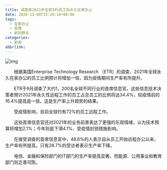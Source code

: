```yaml
---
title: 调查称2021年全球34%员工将永久在家办公
date: 2020-11-08T15:20:16+08:00
tags:
  - 在家办公
  - 疫情
  - 新冠肺炎
categories:
  - 新闻
abbrlink:
---
```


![img](https://cdn.jsdelivr.net/gh/yakeing/Documentation@main/Hexo/images/1168-itvqcca2093878.png)

　　根据美国Enterprise Technology Research （ETR）的调查，2021年全球永久在家办公的员工比例预计将增加一倍，因为疫情期间生产率有所提升。

　　ETR于9月调查了大约1，200名全球不同行业的首席信息官。这些信息技术决策者预计2021年永久性远程工作的员工占总员工的比例将达34.4%，较疫情前的16.4%提高逾一倍，这是生产率上升趋势的结果。

　　受疫情影响，目前全球约有72%的员工远程工作。

　　这些首席信息官还对2021年的业务前景表达了更强的乐观情绪，认为技术预算将增加2.1%；今年则是下滑4.1%，受疫情封锁措施影响。

　　在接受调查的首席信息官中，48.6%的人表示自从员工开始远程办公以来，生产率有所提高，只有28.7%的受访者表示生产率下降。

　　电信、金融和保险部门的IT部门的生产率提高显著，而能源、公用事业和教育部门则乏善可陈。